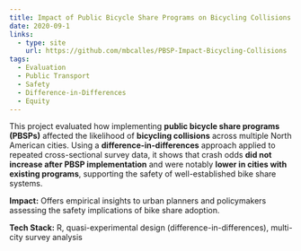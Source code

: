 ```yaml
---
title: Impact of Public Bicycle Share Programs on Bicycling Collisions
date: 2020-09-1
links:
  - type: site
    url: https://github.com/mbcalles/PBSP-Impact-Bicycling-Collisions
tags:
  - Evaluation
  - Public Transport
  - Safety
  - Difference-in-Differences
  - Equity
---
```


This project evaluated how implementing **public bicycle share programs (PBSPs)** affected the likelihood of **bicycling collisions** across multiple North American cities. Using a **difference-in-differences** approach applied to repeated cross-sectional survey data, it shows that crash odds **did not increase after PBSP implementation** and were notably **lower in cities with existing programs**, supporting the safety of well-established bike share systems.

**Impact:** Offers empirical insights to urban planners and policymakers assessing the safety implications of bike share adoption.

**Tech Stack:** R, quasi-experimental design (difference-in-differences), multi-city survey analysis  